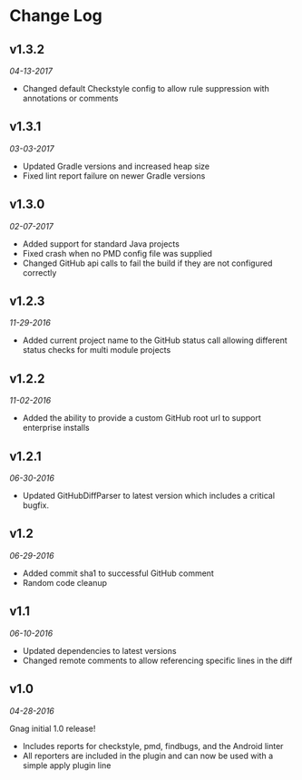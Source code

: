 # Change Log

## v1.3.2

_04-13-2017_

- Changed default Checkstyle config to allow rule suppression with annotations or comments

## v1.3.1

_03-03-2017_

- Updated Gradle versions and increased heap size
- Fixed lint report failure on newer Gradle versions

## v1.3.0

_02-07-2017_

- Added support for standard Java projects
- Fixed crash when no PMD config file was supplied
- Changed GitHub api calls to fail the build if they are not configured correctly

## v1.2.3

_11-29-2016_

- Added current project name to the GitHub status call allowing different status checks for multi module projects

## v1.2.2

_11-02-2016_

- Added the ability to provide a custom GitHub root url to support enterprise installs

## v1.2.1

_06-30-2016_

- Updated GitHubDiffParser to latest version which includes a critical bugfix.

## v1.2

_06-29-2016_

- Added commit sha1 to successful GitHub comment
- Random code cleanup

## v1.1

_06-10-2016_

- Updated dependencies to latest versions
- Changed remote comments to allow referencing specific lines in the diff

## v1.0

_04-28-2016_

Gnag initial 1.0 release!

- Includes reports for checkstyle, pmd, findbugs, and the Android linter
- All reporters are included in the plugin and can now be used with a simple apply plugin line
